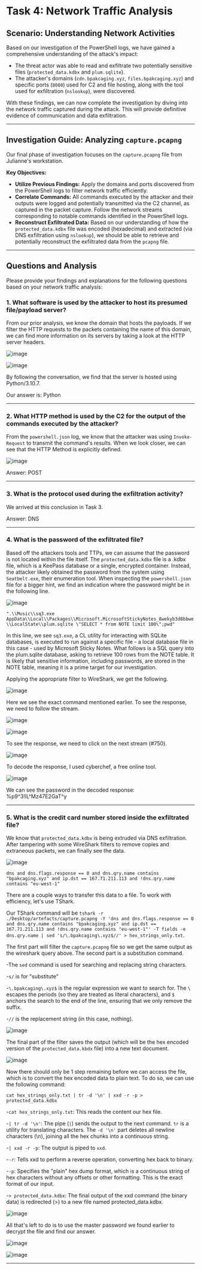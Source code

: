 # Task 4: Network Traffic Analysis

## Scenario: Understanding Network Activities

Based on our investigation of the PowerShell logs, we have gained a comprehensive understanding of the attack's impact:

* The threat actor was able to read and exfiltrate two potentially sensitive files (`protected_data.kdbx` and `plum.sqlite`).
* The attacker's domains (`cdn.bpakcaging.xyz`, `files.bpakcaging.xyz`) and specific ports (`8080`) used for C2 and file hosting, along with the tool used for exfiltration (`nslookup`), were discovered.

With these findings, we can now complete the investigation by diving into the network traffic captured during the attack. This will provide definitive evidence of communication and data exfiltration.

---

## Investigation Guide: Analyzing `capture.pcapng`

Our final phase of investigation focuses on the `capture.pcapng` file from Julianne's workstation.

**Key Objectives:**

* **Utilize Previous Findings:** Apply the domains and ports discovered from the PowerShell logs to filter network traffic efficiently.
* **Correlate Commands:** All commands executed by the attacker and their outputs were logged and potentially transmitted via the C2 channel, as captured in the packet capture. Follow the network streams corresponding to notable commands identified in the PowerShell logs.
* **Reconstruct Exfiltrated Data:** Based on our understanding of how the `protected_data.kdbx` file was encoded (hexadecimal) and extracted (via DNS exfiltration using `nslookup`), we should be able to retrieve and potentially reconstruct the exfiltrated data from the `pcapng` file.

---

## Questions and Analysis

Please provide your findings and explanations for the following questions based on your network traffic analysis:

### 1. What software is used by the attacker to host its presumed file/payload server?

From our prior analysis, we know the domain that hosts the payloads. If we filter the HTTP requests to the packets containing the name of this domain, we can find more information on its servers by taking a look at the HTTP server headers. 

![image](https://github.com/user-attachments/assets/f1f47358-b88a-491a-abf9-cfd47a99e332)

![image](https://github.com/user-attachments/assets/acfa2c29-e79b-468c-a20a-2048ab11c8f1)

By following the conversation, we find that the server is hosted using Python/3.10.7.

Our answer is: Python

---

### 2. What HTTP method is used by the C2 for the output of the commands executed by the attacker?

From the `powershell.json` log, we know that the attacker was using `Invoke-Request` to transmit the command's results. When we look closer, we can see that the HTTP Method is explicitly defined.

![image](https://github.com/user-attachments/assets/b9d19314-55ed-4d4f-bdb5-c61b7e7ab6c7)

Answer: POST

---

### 3. What is the protocol used during the exfiltration activity?

We arrived at this conclusion in Task 3.

Answer: DNS

---

### 4. What is the password of the exfiltrated file?

Based off the attackers tools and TTPs, we can assume that the password is not located within the file itself. The `protected_data.kdbx` file is a .kdbx file, which is a KeePass database or a single, encrypted container. Instead, the attacker likely obtained the password from the system using `Seatbelt.exe`, their enumeration tool. When inspecting the `powershell.json` file for a bigger hint, we find an indication where the password might be in the following line.

![image](https://github.com/user-attachments/assets/7f3413ce-aafc-4062-bbcd-5c5257767ce2)

`".\\Music\\sq3.exe AppData\\Local\\Packages\\Microsoft.MicrosoftStickyNotes_8wekyb3d8bbwe\\LocalState\\plum.sqlite \"SELECT * from NOTE limit 100\";pwd"`

In this line, we see `sq3.exe`, a CL utility for interacting with SQLite databases, is executed to run against a specific file - a local database file in this case - used by Microsoft Sticky Notes. What follows is a SQL query into the plum.sqlite database, asking to retrieve 100 rows from the NOTE table. It is likely that sensitive information, including passwords, are stored in the NOTE table, meaning it is a prime target for our investigation. 

Applying the appropriate filter to WireShark, we get the following.

![image](https://github.com/user-attachments/assets/4d3005e9-dea3-4f12-8cd3-da8a2587f8ef)

Here we see the exact command mentioned earlier. To see the response, we need to follow the stream.

![image](https://github.com/user-attachments/assets/1af9f756-55a9-4869-ba98-0488e5901809)

![image](https://github.com/user-attachments/assets/d9fa7339-e07f-492f-a95a-c2c4339a6605)

To see the response, we need to click on the next stream (#750).

![image](https://github.com/user-attachments/assets/38a98c22-deea-45f0-b539-9ae7bab43669)

To decode the response, I used cyberchef, a free online tool.

![image](https://github.com/user-attachments/assets/0298b8f4-cc21-4228-b415-c985578bc238)

We can see the password in the decoded response: %p9^3!lL^Mz47E2GaT^y

---

### 5. What is the credit card number stored inside the exfiltrated file?

We know that `protected_data.kdbx` is being extruded via DNS exfiltration. After tampering with some WireShark filters to remove copies and extraneous packets, we can finally see the data. 

![image](https://github.com/user-attachments/assets/3ca8e48c-3205-422c-a821-13d0dcc4f205)

`dns and dns.flags.response == 0 and dns.qry.name contains "bpakcaging.xyz" and ip.dst == 167.71.211.113 and !dns.qry.name contains "eu-west-1"`

There are a couple ways to transfer this data to a file. To work with efficiency, let's use TShark.

Our TShark command will be `tshark -r ./Desktop/artefacts/capture.pcapng -Y 'dns and dns.flags.response == 0 and dns.qry.name contains "bpakcaging.xyz" and ip.dst == 167.71.211.113 and !dns.qry.name contains "eu-west-1"' -T fields -e dns.qry.name | sed 's/\.bpakcaging\.xyz$//' > hex_strings_only.txt`.

The first part will filter the `capture.pcapng` file so we get the same output as the wireshark query above. The second part is a substitution command. 

-The `sed` command is used for searching and replacing string characters.

-`s/` is for "substitute"

-`\.bpakcaging\.xyz$` is the regular expression we want to search for. The `\` escapes the periods (so they are treated as literal characters), and `$` anchors the search to the end of the line, ensuring that we only remove the suffix.

-`//` is the replacement string (in this case, nothing).

![image](https://github.com/user-attachments/assets/5f2c9cbb-4b5b-4d23-a8d1-fdd4cc4d679c)

The final part of the filter saves the output (which will be the hex encoded version of the `protected_data.kbdx` file) into a new text document. 

![image](https://github.com/user-attachments/assets/f7c184b5-013e-46d4-b3ad-bbee42865c7a)

Now there should only be 1 step remaining before we can access the file, which is to convert the hex encoded data to plain text. To do so, we can use the following command:

`cat hex_strings_only.txt | tr -d '\n' | xxd -r -p > protected_data.kdbx`

-`cat hex_strings_only.txt`: This reads the content our hex file.

-`| tr -d '\n'`: The pipe (`|`) sends the output to the next command. `tr` is a utility for translating characters. The `-d '\n'` part deletes all newline characters (\n), joining all the hex chunks into a continuous string.

-`| xxd -r -p`: The output is piped to `xxd`.

-`-r`: Tells xxd to perform a reverse operation, converting hex back to binary.

-`-p`: Specifies the "plain" hex dump format, which is a continuous string of hex characters without any offsets or other formatting. This is the exact format of our input.

-`> protected_data.kdbx`: The final output of the xxd command (the binary data) is redirected (>) to a new file named protected_data.kdbx.

![image](https://github.com/user-attachments/assets/d5b9d5c1-bd6a-485e-baa3-19d269906d5e)

All that's left to do is to use the master password we found earlier to decrypt the file and find our answer. 

![image](https://github.com/user-attachments/assets/d39008ca-e7d7-49bf-966f-c13b86f309e9)

![image](https://github.com/user-attachments/assets/087d0bd7-69ab-41d5-a1e7-b13409fbb22d)



---
